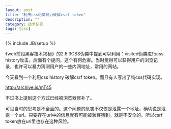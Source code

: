 ```yaml
---
layout: post
title: "利用css伪类暴力破解csrf token"
description: ""
category: 技术研究
tags: [css]
---
```

{% include JB/setup %}

《web前段黑客技术揭秘》的2.6.3CSS伪类中提到可以利用：visited伪类进行css history攻击。后面有个提问，这个有何危害。当时觉得可以获得用户的浏览记录，也许可以暴力猜测用户的一些内网地址，常用的网站。

今天看到一个利用css history 破解csrf token。而且有人写出了纯css代码实现。

http://archive.is/mT45

不过书上提到这个方式已经被浏览器修补了。

可见当时的思考是不全面的。这个问题的危害不仅仅是泄露一个地址，确切说是泄露一个url。只要存在url中的信息就有可能被骇客猜到。就是不安全的。所以csrf token放在url里也存在这种风险。
